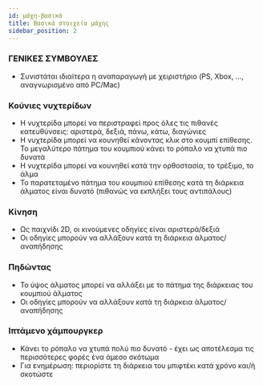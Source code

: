 ```yaml
---
id: μάχη-βασικά
title: Βασικά στοιχεία μάχης
sidebar_position: 2
---
```


### ΓΕΝΙΚΕΣ ΣΥΜΒΟΥΛΕΣ

- Συνιστάται ιδιαίτερα η αναπαραγωγή με χειριστήριο (PS, Xbox, …, αναγνωρισμένο από PC/Mac)

### Κούνιες νυχτερίδων

- Η νυχτερίδα μπορεί να περιστραφεί προς όλες τις πιθανές κατευθύνσεις: αριστερά, δεξιά, πάνω, κάτω, διαγώνιες
- Η νυχτερίδα μπορεί να κουνηθεί κάνοντας κλικ στο κουμπί επίθεσης. Το μεγαλύτερο πάτημα του κουμπιού κάνει το ρόπαλο να χτυπά πιο δυνατά
- Η νυχτερίδα μπορεί να κουνηθεί κατά την ορθοστασία, το τρέξιμο, το άλμα
- Το παρατεταμένο πάτημα του κουμπιού επίθεσης κατά τη διάρκεια άλματος είναι δυνατό (πιθανώς να εκπλήξει τους αντιπάλους)

### Κίνηση

- Ως παιχνίδι 2D, οι κινούμενες οδηγίες είναι αριστερά/δεξιά
- Οι οδηγίες μπορούν να αλλάξουν κατά τη διάρκεια άλματος/αναπήδησης

### Πηδώντας

- Το ύψος άλματος μπορεί να αλλάξει με το πάτημα της διάρκειας του κουμπιού άλματος
- Οι οδηγίες μπορούν να αλλάξουν κατά τη διάρκεια άλματος/αναπήδησης

### Ιπτάμενο χάμπουργκερ

- Κάνει το ρόπαλο να χτυπά πολύ πιο δυνατό - έχει ως αποτέλεσμα τις περισσότερες φορές ένα άμεσο σκότωμα
- Για ενημέρωση: περιορίστε τη διάρκεια του μπιφτέκι κατά χρόνο και/ή σκοτώστε

